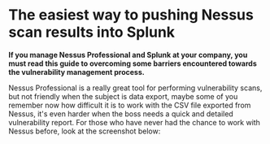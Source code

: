# The easiest way to pushing Nessus scan results into Splunk

**If you manage Nessus Professional and Splunk at your company, you must read this guide to overcoming some barriers encountered towards the vulnerability management process.**

Nessus Professional is a really great tool for performing vulnerability scans, but not friendly when the subject is data export, maybe some of you remember now how difficult it is to work with the CSV file exported from Nessus, it's even harder when the boss needs a quick and detailed vulnerability report. For those who have never had the chance to work with Nessus before, look at the screenshot below:
